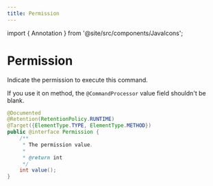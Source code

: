 ```yaml
---
title: Permission
---
```


import { Annotation } from '@site/src/components/JavaIcons';

# Permission <Annotation/>

Indicate the permission to execute this command.

If you use it on method, the `@CommandProcessor` value field shouldn't be blank.

```java
@Documented
@Retention(RetentionPolicy.RUNTIME)
@Target({ElementType.TYPE, ElementType.METHOD})
public @interface Permission {
    /**
     * The permission value.
     *
     * @return int
     */
    int value();
}
```